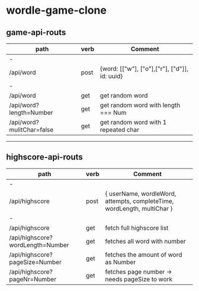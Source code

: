 # wordle-game-clone

## game-api-routs

|path| verb| Comment |
|----------------|-----|-------------------------|
|-|||
|/api/word| post | {word: [["w"], ["o"],["r"], ["d"]], id: uuid} |
|-|||
|/api/word| get | get random word |
|/api/word?length=Number| get | get random word with length === Num |
|/api/word?mulitChar=false| get | get random word with 1 repeated char|


---

## highscore-api-routs

|path| verb| Comment |
|----------------|-----|-------------------------|
|-|||
|/api/highscore | post | { userName, wordleWord, attempts, completeTime, wordLength, multiChar }|
|-|||
|/api/highscore | get | fetch full highscore list | 
|/api/highscore?wordLength=Number | get |fetches all word with number |
|/api/highscore?pageSize=Number | get | fetches the amount of word as Number |
|/api/highscore?pageNr=Number | get | fetches page number -> needs pageSize to work |
